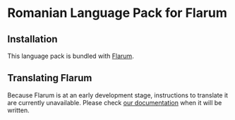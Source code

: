 # Romanian Language Pack for Flarum

## Installation

This language pack is bundled with [Flarum](http://flarum.org/).

## Translating Flarum

Because Flarum is at an early development stage, instructions to translate it are currently unavailable. Please check [our documentation](http://flarum.org/docs/translate/) when it will be written.

